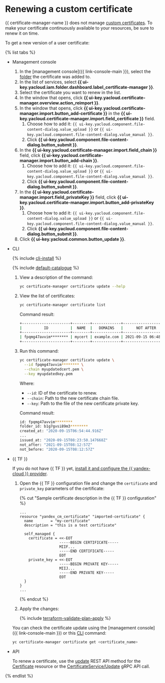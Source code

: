 # Renewing a custom certificate

{{ certificate-manager-name }} does not manage [custom certificates](../../concepts/imported-certificate.md). To make your certificate continuously available to your resources, be sure to renew it on time.

To get a new version of a user certificate:

{% list tabs %}

- Management console

   1. In the [management console]({{ link-console-main }}), select the [folder](../../../resource-manager/concepts/resources-hierarchy.md#folder) the certificate was added to.
   1. In the list of services, select **{{ ui-key.yacloud.iam.folder.dashboard.label_certificate-manager }}**.
   1. Select the certificate you want to renew in the list.
   1. In the window that opens, click **{{ ui-key.yacloud.certificate-manager.overview.action_reimport }}**.
   1. In the window that opens, click **{{ ui-key.yacloud.certificate-manager.import.button_add-certificate }}** in the **{{ ui-key.yacloud.certificate-manager.import.field_certificate }}** field.
      1. Choose how to add it: `{{ ui-key.yacloud.component.file-content-dialog.value_upload }}` or `{{ ui-key.yacloud.component.file-content-dialog.value_manual }}`.
      1. Click **{{ ui-key.yacloud.component.file-content-dialog.button_submit }}**.
   1. In the **{{ ui-key.yacloud.certificate-manager.import.field_chain }}** field, click **{{ ui-key.yacloud.certificate-manager.import.button_add-chain }}**.
      1. Choose how to add it: `{{ ui-key.yacloud.component.file-content-dialog.value_upload }}` or `{{ ui-key.yacloud.component.file-content-dialog.value_manual }}`.
      1. Click **{{ ui-key.yacloud.component.file-content-dialog.button_submit }}**.
   1. In the **{{ ui-key.yacloud.certificate-manager.import.field_privateKey }}** field, click **{{ ui-key.yacloud.certificate-manager.import.button_add-privateKey }}**.
      1. Choose how to add it: `{{ ui-key.yacloud.component.file-content-dialog.value_upload }}` or `{{ ui-key.yacloud.component.file-content-dialog.value_manual }}`.
      1. Click **{{ ui-key.yacloud.component.file-content-dialog.button_submit }}**.
   1. Click **{{ ui-key.yacloud.common.button_update }}**.

- CLI

   {% include [cli-install](../../../_includes/cli-install.md) %}

   {% include [default-catalogue](../../../_includes/default-catalogue.md) %}

   1. View a description of the command:

      ```bash
      yc certificate-manager certificate update --help
      ```

   1. View the list of certificates:

      ```bash
      yc certificate-manager certificate list
      ```

      Command result:

      ```bash
      +----------------------+--------+-------------+---------------------+----------+--------+
      |          ID          |  NAME  |   DOMAINS   |      NOT AFTER      |   TYPE   | STATUS |
      +----------------------+--------+-------------+---------------------+----------+--------+
      | fpqmg47avvim******** | mycert | example.com | 2021-09-15 06:48:26 | IMPORTED | ISSUED |
      +----------------------+--------+-------------+---------------------+----------+--------+
      ```

   1. Run this command:

      ```bash
      yc certificate-manager certificate update \
        --id fpqmg47avvim******** \
        --chain myupdatedcert.pem \
        --key myupdatedkey.pem
      ```

      Where:
      * `--id`: ID of the certificate to renew.
      * `--chain`: Path to the new certificate chain file.
      * `--key`: Path to the file of the new certificate private key.

      Command result:

      ```bash
      id: fpqmg47avvim********
      folder_id: b1g7gvsi89m3********
      created_at: "2020-09-15T06:54:44.916Z"
      ...
      issued_at: "2020-09-15T08:23:50.147668Z"
      not_after: "2021-09-15T08:12:57Z"
      not_before: "2020-09-15T08:12:57Z"
      ```

- {{ TF }}

   If you do not have {{ TF }} yet, [install it and configure the {{ yandex-cloud }} provider](../../../tutorials/infrastructure-management/terraform-quickstart.md#install-terraform).

   1. Open the {{ TF }} configuration file and change the `certificate` and `private_key` parameters of the certificate:

      {% cut "Sample certificate description in the {{ TF }} configuration" %}

      ```
      ...
      resource "yandex_cm_certificate" "imported-certificate" {
        name        = "my-certificate"
        description = "this is a test certificate"

        self_managed {
          certificate = <<-EOT
                        -----BEGIN CERTIFICATE-----
                        MIIF...
                        -----END CERTIFICATE-----
                        EOT
          private_key = <<-EOT
                        -----BEGIN PRIVATE KEY-----
                        MIIJ...
                        -----END PRIVATE KEY-----
                        EOT
        }
      }
      ...
      ```

      {% endcut %}

   1. Apply the changes:

      {% include [terraform-validate-plan-apply](../../../_tutorials/terraform-validate-plan-apply.md) %}

   You can check the certificate update using the [management console]({{ link-console-main }}) or this [CLI](../../../cli/quickstart.md) command:

   ```bash
   yc certificate-manager certificate get <certificate_name>
   ```

- API

   To renew a certificate, use the [update](../../api-ref/Certificate/update.md) REST API method for the [Certificate](../../api-ref/Certificate/) resource or the [CertificateService/Update](../../api-ref/grpc/certificate_service.md#Update) gRPC API call.

{% endlist %}